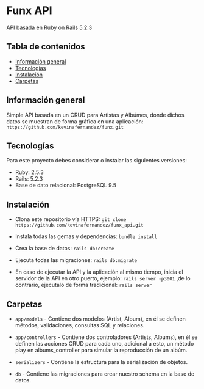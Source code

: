 # Funx API 

API basada en Ruby on Rails 5.2.3

## Tabla de contenidos
* [Información general](#información-general)
* [Tecnologías](#tecnologías)
* [Instalación](#instalación) 
* [Carpetas](#carpetas)

## Información general
Simple API basada en un CRUD para Artistas y Albúmes, donde dichos datos se muestran de forma gráfica en una aplicación: `https://github.com/kevinafernandez/funx.git`
	
## Tecnologías
Para este proyecto debes considerar o instalar las siguientes versiones:
  * Ruby: 2.5.3
  * Rails: 5.2.3
  * Base de dato relacional: PostgreSQL 9.5

## Instalación
* Clona este repositorio vía HTTPS: `git clone https://github.com/kevinafernandez/funx_api.git`

* Instala todas las gemas y dependencias: `bundle install`

* Crea la base de datos: `rails db:create`

* Ejecuta todas las migraciones: `rails db:migrate`

* En caso de ejecutar la API y la aplicación al mismo tiempo, inicia el servidor de la API en otro puerto, ejemplo: `rails server -p3001` ,de lo contrario, ejecutalo de forma tradicional: `rails server`


## Carpetas

* `app/models` - Contiene dos modelos (Artist, Album), en él se definen métodos, validaciones, consultas SQL y relaciones.

* `app/controllers` - Contiene dos controladores (Artists, Albums), en él se definen las acciones CRUD para cada uno, adicional a esto, un método play en albums_controller para simular la reproducción de un albúm.

* `serializers` - Contiene la estructura para la serialización de objetos.

* `db` - Contiene las migraciones para crear nuestro schema en la base de datos.